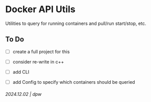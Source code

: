 # Docker API Utils

Utilities to query for running containers and pull/run start/stop, etc.


## To Do

* [ ] create a full project for this
* [ ] consider re-write in c++
* [ ] add CLI
* [ ] add Config to specify which containers should be queried


###### 2024.12.02 | dpw
